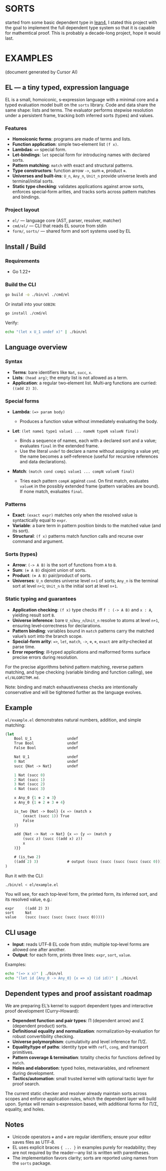# SORTS

started from some basic dependent type in [lean4](https://github.com/leanprover/lean4), I stated this project with the goal to implement the full dependent type system so that it is capable for mathemtical proof. This is probably a decade-long project, hope it would last.  


# EXAMPLES

(document generated by Cursor AI)

## EL — a tiny typed, expression language

EL is a small, homoiconic, s‑expression language with a minimal core and a typed evaluation model built on the `sorts` library. Code and data share the same shape: lists and terms. The evaluator performs stepwise resolution under a persistent frame, tracking both inferred sorts (types) and values.

### Features
- **Homoiconic forms**: programs are made of terms and lists.
- **Function application**: simple two‑element list `(f x)`.
- **Lambdas**: `=>` special form.
- **Let‑bindings**: `let` special form for introducing names with declared sorts.
- **Pattern matching**: `match` with exact and structural patterns.
- **Type constructors**: function arrow `->`, sum `⊕`, product `⊗`.
- **Universes and built‑ins**: `U_n`, `Any_n`, `Unit_n` provide universe levels and terminal/initial sorts.
- **Static type checking**: validates applications against arrow sorts, enforces special‑form arities, and tracks sorts across pattern matches and bindings.

### Project layout
- `el/` — language core (AST, parser, resolver, matcher)
- `cmd/el/` — CLI that reads EL source from stdin
- `form/`, `sorts/` — shared form and sort systems used by EL

## Install / Build

### Requirements
- Go 1.22+

### Build the CLI
```bash
go build -o ./bin/el ./cmd/el
```

Or install into your `GOBIN`:
```bash
go install ./cmd/el
```

Verify:
```bash
echo "(let x U_1 undef x)" | ./bin/el
```

## Language overview

### Syntax
- **Terms**: bare identifiers like `Nat`, `succ`, `x`.
- **Lists**: `(head arg)`; the empty list is not allowed as a term.
- **Application**: a regular two‑element list. Multi‑arg functions are curried: `((add 2) 3)`.

### Special forms

- **Lambda**: `(=> param body)`
  - Produces a function value without immediately evaluating the body.

- **Let**: `(let name1 type1 value1 ... nameN typeN valueN final)`
  - Binds a sequence of names, each with a declared sort and a value; evaluates `final` in the extended frame.
  - Use the literal `undef` to declare a name without assigning a value yet; the name becomes a self‑reference (useful for recursive references and data declarations).

- **Match**: `(match cond comp1 value1 ... compN valueN final)`
  - Tries each pattern `compK` against `cond`. On first match, evaluates `valueK` in the possibly extended frame (pattern variables are bound). If none match, evaluates `final`.

### Patterns
- **Exact**: `(exact expr)` matches only when the resolved value is syntactically equal to `expr`.
- **Variable**: a bare term in pattern position binds to the matched value (and its sort).
- **Structural**: `(f x)` patterns match function calls and recurse over command and argument.

### Sorts (types)
- **Arrow**: `(-> A B)` is the sort of functions from `A` to `B`.
- **Sum**: `(⊕ A B)` disjoint union of sorts.
- **Product**: `(⊗ A B)` pair/product of sorts.
- **Universes**: `U_n` denotes universe level `n+1` of sorts; `Any_n` is the terminal sort at level `n+1`; `Unit_n` is the initial sort at level `n+1`.

### Static typing and guarantees
- **Application checking**: `(f x)` type checks iff `f : (-> A B)` and `x : A`, yielding result sort `B`.
- **Universe inference**: bare `U_n`/`Any_n`/`Unit_n` resolve to atoms at level `n+1`, ensuring level‑correctness for declarations.
- **Pattern binding**: variables bound in `match` patterns carry the matched value’s sort into the branch scope.
- **Special‑form arity**: `=>`, `let`, `match`, `->`, `⊕`, `⊗`, `exact` are arity‑checked at parse time.
- **Error reporting**: ill‑typed applications and malformed forms surface precise errors during resolution.

For the precise algorithms behind pattern matching, reverse pattern matching, and type checking (variable binding and function calling), see `el/ALGORITHM.md`.

Note: binding and match exhaustiveness checks are intentionally conservative and will be tightened further as the language evolves.

## Example

`el/example.el` demonstrates natural numbers, addition, and simple matching:

```el
(let
    Bool U_1                undef
    True Bool               undef
    False Bool              undef

    Nat U_1                 undef
    0 Nat                   undef
    succ {Nat -> Nat}       undef

    1 Nat (succ 0)
    2 Nat (succ 1)
    3 Nat (succ 2)
    4 Nat (succ 3)

    x Any_0 {1 ⊕ 2 ⊕ 3}
    x Any_0 {1 ⊗ 2 ⊗ 3 ⊗ 4}

    is_two {Nat -> Bool} {x => (match x
        (exact (succ 1)) True
        False
    )}

    add {Nat -> Nat -> Nat} {x => {y => (match y
        (succ z) (succ ((add x) z))
        x
    )}}

    # (is_two 2)
    ((add 2) 3)             # output (succ (succ (succ (succ (succ 0)))))
)
```

Run it with the CLI:

```bash
./bin/el < el/example.el
```

You will see, for each top‑level form, the printed form, its inferred sort, and its resolved value, e.g.:

```text
expr	 ((add 2) 3)
sort	 Nat
value	 (succ (succ (succ (succ (succ 0)))))
```

## CLI usage

- **Input**: reads UTF‑8 EL code from stdin; multiple top‑level forms are allowed one after another.
- **Output**: for each form, prints three lines: `expr`, `sort`, `value`.

Examples:
```bash
echo "(=> x x)" | ./bin/el
echo "(let id {Any_0 -> Any_0} {x => x} (id id))" | ./bin/el
```

## Dependent types and proof assistant roadmap

We are preparing EL’s kernel to support dependent types and interactive proof development (Curry–Howard):

- **Dependent function and pair types**: Π (dependent arrow) and Σ (dependent product) sorts.
- **Definitional equality and normalization**: normalization‑by‑evaluation for robust convertibility checking.
- **Universe polymorphism**: cumulativity and level inference for Π/Σ.
- **Equality/type of paths**: identity type with `refl`, `cong`, and transport primitives.
- **Pattern coverage & termination**: totality checks for functions defined by `match`.
- **Holes and elaboration**: typed holes, metavariables, and refinement during development.
- **Tactics/automation**: small trusted kernel with optional tactic layer for proof search.

The current static checker and resolver already maintain sorts across scopes and enforce application rules, which the dependent layer will build upon. Syntax will remain s‑expression based, with additional forms for Π/Σ, equality, and holes.

## Notes

- Unicode operators `⊕` and `⊗` are regular identifiers; ensure your editor saves files as UTF‑8.
- EL uses explicit braces `{ ... }` in examples purely for readability; they are not required by the reader—any list is written with parentheses.
- The implementation favors clarity; sorts are reported using names from the `sorts` package.


